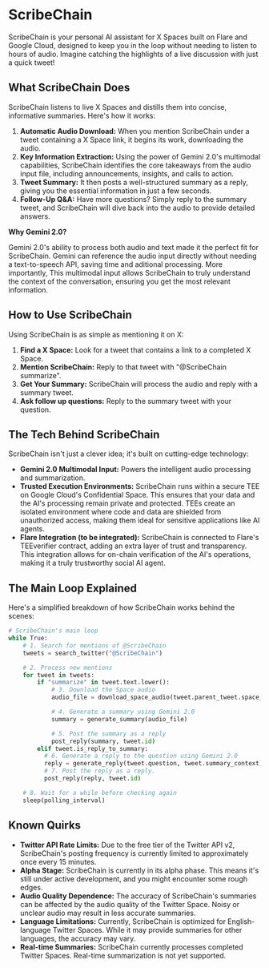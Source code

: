 # ScribeChain

ScribeChain is your personal AI assistant for X Spaces built on Flare and Google Cloud, designed to keep you in the loop without needing to listen to hours of audio. Imagine catching the highlights of a live discussion with just a quick tweet!

## What ScribeChain Does

ScribeChain listens to live X Spaces and distills them into concise, informative summaries. Here's how it works:

1.  **Automatic Audio Download:** When you mention ScribeChain under a tweet containing a X Space link, it begins its work, downloading the audio.
2.  **Key Information Extraction:** Using the power of Gemini 2.0's multimodal capabilities, ScribeChain identifies the core takeaways from the audio input file, including announcements, insights, and calls to action.
3.  **Tweet Summary:** It then posts a well-structured summary as a reply, giving you the essential information in just a few seconds.
4.  **Follow-Up Q&A:** Have more questions? Simply reply to the summary tweet, and ScribeChain will dive back into the audio to provide detailed answers.

**Why Gemini 2.0?**

Gemini 2.0's ability to process both audio and text made it the perfect fit for ScribeChain. Gemini can reference the audio input directly without needing a text-to-speech API, saving time and aditional processing. More importantly, This multimodal input allows ScribeChain to truly understand the context of the conversation, ensuring you get the most relevant information.

## How to Use ScribeChain

Using ScribeChain is as simple as mentioning it on X:

1.  **Find a X Space:** Look for a tweet that contains a link to a completed X Space.
2.  **Mention ScribeChain:** Reply to that tweet with "@ScribeChain summarize".
3.  **Get Your Summary:** ScribeChain will process the audio and reply with a summary tweet.
4. **Ask follow up questions:** Reply to the summary tweet with your question.

## The Tech Behind ScribeChain

ScribeChain isn't just a clever idea; it's built on cutting-edge technology:

* **Gemini 2.0 Multimodal Input:** Powers the intelligent audio processing and summarization.
* **Trusted Execution Environments:** ScribeChain runs within a secure TEE on Google Cloud's Confidential Space. This ensures that your data and the AI's processing remain private and protected. TEEs create an isolated environment where code and data are shielded from unauthorized access, making them ideal for sensitive applications like AI agents.
* **Flare Integration (to be integrated):** ScribeChain is connected to Flare's TEEverifier contract, adding an extra layer of trust and transparency. This integration allows for on-chain verification of the AI's operations, making it a truly trustworthy social AI agent.

## The Main Loop Explained

Here's a simplified breakdown of how ScribeChain works behind the scenes:

```python
# ScribeChain's main loop
while True:
    # 1. Search for mentions of @ScribeChain
    tweets = search_twitter("@ScribeChain")

    # 2. Process new mentions
    for tweet in tweets:
        if "summarize" in tweet.text.lower():
            # 3. Download the Space audio
            audio_file = download_space_audio(tweet.parent_tweet.space_url)

            # 4. Generate a summary using Gemini 2.0
            summary = generate_summary(audio_file)

            # 5. Post the summary as a reply
            post_reply(summary, tweet.id)
        elif tweet.is_reply_to_summary:
          # 6. Generate a reply to the question using Gemini 2.0
          reply = generate_reply(tweet.question, tweet.summary_context)
          # 7. Post the reply as a reply.
          post_reply(reply, tweet.id)

    # 8. Wait for a while before checking again
    sleep(polling_interval)
```

## Known Quirks

* **Twitter API Rate Limits:** Due to the free tier of the Twitter API v2, ScribeChain's posting frequency is currently limited to approximately once every 15 minutes. 
* **Alpha Stage:** ScribeChain is currently in its alpha phase. This means it's still under active development, and you might encounter some rough edges. 
* **Audio Quality Dependence:** The accuracy of ScribeChain's summaries can be affected by the audio quality of the Twitter Space. Noisy or unclear audio may result in less accurate summaries.
* **Language Limitations:** Currently, ScribeChain is optimized for English-language Twitter Spaces. While it may provide summaries for other languages, the accuracy may vary.
* **Real-time Summaries:** ScribeChain currently processes completed Twitter Spaces. Real-time summarization is not yet supported.
